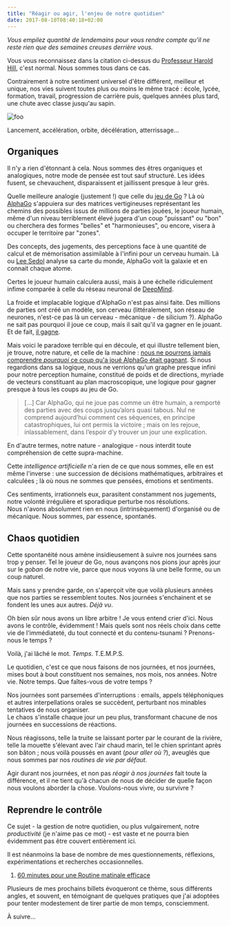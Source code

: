 ```yaml
---
title: "Réagir ou agir, l'enjeu de notre quotidien"
date: 2017-08-10T08:40:18+02:00
---
```


*Vous empilez quantité de lendemains pour vous rendre compte qu'il ne  reste rien que des semaines creuses derrière vous.*

Vous vous reconnaissez dans la citation ci-dessus du [Professeur Harold Hill](https://en.wikipedia.org/wiki/The_Music_Man), c'est normal. Nous sommes tous dans ce cas.

Contrairement à notre sentiment universel d'être différent, meilleur et unique, nos vies suivent toutes plus ou moins le même tracé : école, lycée, formation, travail, progression de carrière puis, quelques années plus tard, une chute avec classe jusqu'au sapin.

![foo](/posts/2017/falling.jpg "Toy Story quote")

Lancement, accélération, orbite, décélération, atterrissage...

## Organiques

Il n'y a rien d'étonnant à cela. Nous sommes des êtres organiques et analogiques, notre mode de pensée est tout sauf structuré. Les idées fusent, se chevauchent, disparaissent et jaillissent presque à leur grès.

Quelle meilleure analogie (justement !) que celle du [jeu de Go](https://fr.wikipedia.org/wiki/Go_(jeu)) ? Là où [AlphaGo](https://deepmind.com/research/alphago/) s'appuiera sur des matrices vertigineuses représentant les chemins des possibles issus de millions de parties jouées, le joueur humain, même d'un niveau terriblement élevé jugera d'un coup "puissant" ou "bon" ou cherchera des formes "belles" et "harmonieuses", ou encore, visera à occuper le territoire par "zones".

Des concepts, des jugements, des perceptions face à une quantité de calcul et de mémorisation assimilable à l'infini pour un cerveau humain.
Là ou [Lee Sedol](https://fr.wikipedia.org/wiki/Match_AlphaGo_-_Lee_Sedol) analyse sa carte du monde, AlphaGo voit la galaxie et en connait chaque atome.

Certes le joueur humain calculera aussi, mais à une échelle ridiculement infime comparée à celle du réseau neuronal de [DeepMind](https://deepmind.com/).

La froide et implacable logique d'AlphaGo n'est pas ainsi faite. Des millions de parties ont créé un modèle, son cerveau (littéralement, son réseau de neurones, n'est-ce pas là un cerveau - mécanique - de silicium ?). AlphaGo ne sait pas pourquoi il joue ce coup, mais il sait qu'il va gagner en le jouant. Et de fait, [il gagne](http://www.lemonde.fr/pixels/article/2016/03/15/jeu-de-go-victoire-finale-de-l-intelligence-artificielle-sur-le-score-de-4-a-1_4882998_4408996.html).

Mais voici le paradoxe terrible qui en découle, et qui illustre tellement bien, je trouve, notre nature, et celle de la machine : [nous ne pourrons jamais comprendre *pourquoi* ce coup qu'a joué AlphaGo était gagnant](http://www.lemonde.fr/pixels/article/2017/05/23/comment-alphago-a-transforme-l-intelligence-artificielle-et-le-jeu-de-go_5132473_4408996.html#jEU4REz2WFfkDLvl.99). Si nous regardions dans sa logique, nous ne verrions qu'un graphe presque infini pour notre perception humaine, constitué de poids et de directions, myriade de vecteurs constituant au plan macroscopique, une logique pour gagner presque à tous les coups au jeu de Go.

> [...] Car AlphaGo, qui ne joue pas comme un être humain, a remporté des parties
avec des coups jusqu’alors quasi tabous. Nul ne comprend aujourd’hui comment ces séquences, en principe catastrophiques, lui ont permis la victoire ; mais on les rejoue, inlassablement, dans l’espoir d’y trouver un jour une explication.

En d'autre termes, notre nature - analogique - nous interdit toute compréhension de cette supra-machine.

Cette *intelligence artificielle* n'a rien de ce que nous sommes, elle en est même l'inverse : une succession de décisions mathématiques, arbitraires et calculées ; là où nous ne sommes que pensées, émotions et sentiments.

Ces sentiments, irrationnels eux, parasitent constamment nos jugements, notre volonté irrégulière et sporadique perturbe nos résolutions. <br>
Nous n'avons absolument rien en nous (intrinsèquement) d'organisé ou de mécanique. Nous sommes, par essence, spontanés.

## Chaos quotidien

Cette spontanéité nous amène insidieusement à suivre nos journées sans trop y penser. Tel le joueur de Go, nous avançons nos pions jour après jour sur le *goban* de notre vie, parce que nous voyons là une belle forme, ou un coup naturel.

Mais sans y prendre garde, on s'aperçoit vite que voilà plusieurs années que nos parties se ressemblent toutes. Nos journées s'enchainent et se fondent les unes aux autres. *Déjà vu*.

Oh bien sûr nous avons un libre arbitre ! Je vous entend crier d'ici. Nous avons le contrôle, évidemment !
Mais quels sont nos réels choix dans cette vie de l'immédiateté, du tout connecté et du contenu-tsunami ? Prenons-nous le temps ?

Voilà, j'ai lâché le mot. *Temps*. T.E.M.P.S.

Le quotidien, c'est ce que nous faisons de nos journées, et nos journées, mises bout à bout constituent nos semaines, nos mois, nos années. Notre vie. Notre temps. Que faîtes-vous de votre temps ?

Nos journées sont parsemées d'interruptions : emails, appels téléphoniques et autres interpellations orales se succèdent, perturbant nos minables tentatives de nous organiser. <br>
Le chaos s'installe chaque jour un peu plus, transformant chacune de nos journées en successions de réactions.

Nous réagissons, telle la truite se laissant porter par le courant de la rivière, telle la mouette s'élevant avec l'air chaud marin, tel le chien sprintant après son bâton ; nous voilà poussés en avant (*pour aller où ?*), aveuglés que nous sommes par nos *routines de vie par défaut*.

Agir durant nos journées, et non pas *réagir à nos journées* fait toute la différence, et il ne tient qu'à chacun de nous de décider de quelle façon nous voulons aborder la chose. Voulons-nous vivre, ou survivre ?

## Reprendre le contrôle
Ce sujet - la gestion de notre quotidien, ou plus vulgairement, notre *productivité* (je n'aime pas ce mot) - est vaste et ne pourra bien évidemment pas être couvert entièrement ici.

Il est néanmoins la base de nombre de mes questionnements, réflexions, expérimentations et recherches occasionnelles.

  1. [60 minutes pour une Routine matinale efficace](/posts/2017/routine-matinale/)

Plusieurs de mes prochains billets évoqueront ce thème, sous différents angles, et souvent, en témoignant de quelques pratiques que j'ai adoptées pour tenter modestement de tirer partie de mon temps, consciemment.


À suivre...
